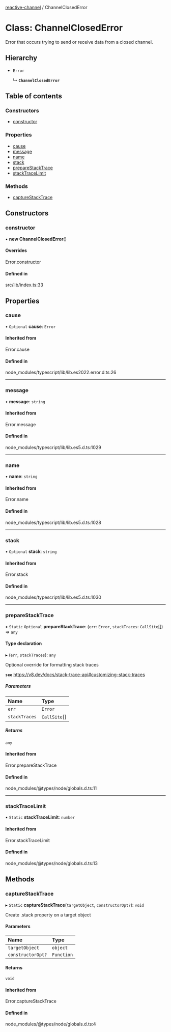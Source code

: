 [reactive-channel](../README.md) / ChannelClosedError

# Class: ChannelClosedError

Error that occurs trying to send or receive data from
a closed channel.

## Hierarchy

- `Error`

  ↳ **`ChannelClosedError`**

## Table of contents

### Constructors

- [constructor](ChannelClosedError.md#constructor)

### Properties

- [cause](ChannelClosedError.md#cause)
- [message](ChannelClosedError.md#message)
- [name](ChannelClosedError.md#name)
- [stack](ChannelClosedError.md#stack)
- [prepareStackTrace](ChannelClosedError.md#preparestacktrace)
- [stackTraceLimit](ChannelClosedError.md#stacktracelimit)

### Methods

- [captureStackTrace](ChannelClosedError.md#capturestacktrace)

## Constructors

### constructor

• **new ChannelClosedError**()

#### Overrides

Error.constructor

#### Defined in

src/lib/index.ts:33

## Properties

### cause

• `Optional` **cause**: `Error`

#### Inherited from

Error.cause

#### Defined in

node_modules/typescript/lib/lib.es2022.error.d.ts:26

___

### message

• **message**: `string`

#### Inherited from

Error.message

#### Defined in

node_modules/typescript/lib/lib.es5.d.ts:1029

___

### name

• **name**: `string`

#### Inherited from

Error.name

#### Defined in

node_modules/typescript/lib/lib.es5.d.ts:1028

___

### stack

• `Optional` **stack**: `string`

#### Inherited from

Error.stack

#### Defined in

node_modules/typescript/lib/lib.es5.d.ts:1030

___

### prepareStackTrace

▪ `Static` `Optional` **prepareStackTrace**: (`err`: `Error`, `stackTraces`: `CallSite`[]) => `any`

#### Type declaration

▸ (`err`, `stackTraces`): `any`

Optional override for formatting stack traces

**`see`** https://v8.dev/docs/stack-trace-api#customizing-stack-traces

##### Parameters

| Name | Type |
| :------ | :------ |
| `err` | `Error` |
| `stackTraces` | `CallSite`[] |

##### Returns

`any`

#### Inherited from

Error.prepareStackTrace

#### Defined in

node_modules/@types/node/globals.d.ts:11

___

### stackTraceLimit

▪ `Static` **stackTraceLimit**: `number`

#### Inherited from

Error.stackTraceLimit

#### Defined in

node_modules/@types/node/globals.d.ts:13

## Methods

### captureStackTrace

▸ `Static` **captureStackTrace**(`targetObject`, `constructorOpt?`): `void`

Create .stack property on a target object

#### Parameters

| Name | Type |
| :------ | :------ |
| `targetObject` | `object` |
| `constructorOpt?` | `Function` |

#### Returns

`void`

#### Inherited from

Error.captureStackTrace

#### Defined in

node_modules/@types/node/globals.d.ts:4
